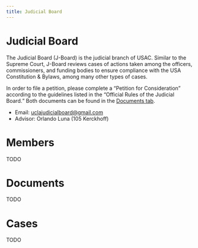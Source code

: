 ```yaml
---
title: Judicial Board
---
```


# Judicial Board

The Judicial Board (J-Board) is the judicial branch of USAC. Similar to the Supreme Court, J-Board reviews cases of actions taken among the officers, commissioners, and funding bodies to ensure compliance with the USA Constitution & Bylaws, among many other types of cases.

In order to file a petition, please complete a <q>Petition for Consideration</q> according to the guidelines listed in the <q>Official Rules of the Judicial Board.</q> Both documents can be found in the [Documents tab](/documents).

- Email: <uclajudicialboard@gmail.com>
- Advisor: Orlando Luna (105 Kerckhoff)


# Members

TODO

# Documents

TODO

# Cases

TODO
